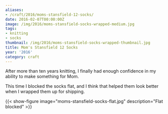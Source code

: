 ```yaml
---
aliases:
- /craft/2016/moms-stansfield-12-socks/
date: 2016-02-07T00:00:00Z
image: /img/2016/moms-stansfield-socks-wrapped-medium.jpg
tags:
- knitting
- socks
thumbnail: /img/2016/moms-stansfield-socks-wrapped-thumbnail.jpg
title: Mom's Stansfield 12 Socks
year: '2016'
category: craft
---
```

After more than ten years knitting, I finally had enough confidence in my ability
to make something for Mom.
<!-- TEASER_END -->

This time I blocked the socks flat, and I think that helped them look better
when I wrapped them up for shipping.

{{< show-figure image="moms-stansfield-socks-flat.jpg" description="Flat blocked" >}}
